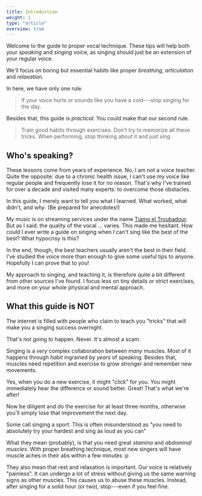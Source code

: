 ```yaml
---
title: Introduction
weight: 1
type: "article"
overview: true
---
```


Welcome to the guide to proper vocal technique. These tips will help both your _speaking_ and _singing_ voice, as singing should just be an extension of your regular voice.

We'll focus on boring but essential habits like proper _breathing_, _articulation_ and _relaxation_.

In here, we have only one rule.

> If your voice hurts or sounds like you have a cold---stop singing for the day.

Besides that, this guide is _practical_. You could make that our second rule.

> Train good habits through exercises. Don't try to memorize all these tricks. When performing, stop thinking about it and just _sing_.

## Who's speaking?

These lessons come from years of experience. No, I am not a voice teacher. Quite the opposite: due to a chronic health issue, I can't use my voice like regular people and frequently lose it for no reason. That's why I've trained for over a decade and visited many experts: to overcome those obstacles.

In this guide, I merely want to tell you what I learned. What worked, what didn't, and _why_. (Be prepared for anecdotes!)

My music is on streaming services under the name [Tiamo el Troubadour](https://eltroubadour.com). But as I said: the quality of the vocal ... varies. This made me hesitant. How could I ever write a guide on singing when _I_ can't sing like the best of the best? What hypocrisy is this?

In the end, though, the best teachers usually aren't the best in their field. I've studied the voice more than enough to give some useful tips to anyone. Hopefully I can prove that to you!

My approach to singing, and teaching it, is therefore quite a bit different from other sources I've found. I focus less on tiny details or strict exercises, and more on your whole physical and mental approach.

## What this guide is NOT

The internet is filled with people who claim to teach you "tricks" that will make you a singing success overnight.

That's not going to happen. Never. It's almost a scam.

Singing is a _very_ complex collaboration between _many_ muscles. Most of it happens through _habit_ ingrained by _years_ of speaking. Besides that, muscles need repetition and exercise to grow stronger and remember new movements.

Yes, when you do a new exercise, it might "click" for you. You might immediately hear the difference or sound better. Great! That's what we're after!

Now be diligent and do the exercise for at least three months, otherwise you'll simply lose that improvement the next day.

Some call singing a sport. This is often misunderstood as "you need to absolutely try your hardest and sing as loud as you can"

What they mean (probably), is that you need great _stamina_ and _abdominal muscles_. With proper breathing technique, most new singers will have muscle aches in their abs within a few minutes :p

They also mean that rest and relaxation is important. Our voice is relatively "painless". It can undergo a lot of stress without giving us the same warning signs as other muscles. This causes us to abuse these muscles. Instead, after singing for a solid hour (or two), stop---even if you feel fine.